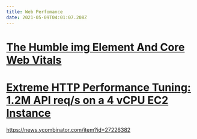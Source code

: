 ```yaml
---
title: Web Perfomance
date: 2021-05-09T04:01:07.208Z
---
```

# [The Humble img Element And Core Web Vitals](https://www.smashingmagazine.com/2021/04/humble-img-element-core-web-vitals/)

# [Extreme HTTP Performance Tuning: 1.2M API req/s on a 4 vCPU EC2 Instance](https://talawah.io/blog/extreme-http-performance-tuning-one-point-two-million/)

https://news.ycombinator.com/item?id=27226382